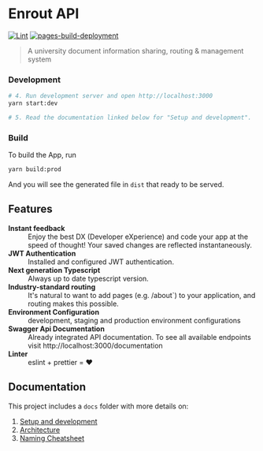 # Enrout API

[![Lint](https://github.com/bolorundurovj/Enrout/actions/workflows/lint.yml/badge.svg)](https://github.com/bolorundurovj/Enrout/actions/workflows/lint.yml)
[![pages-build-deployment](https://github.com/bolorundurovj/Enrout/actions/workflows/pages/pages-build-deployment/badge.svg)](https://github.com/bolorundurovj/Enrout/actions/workflows/pages/pages-build-deployment)

> A university document information sharing, routing & management system 


### Development
```bash
# 4. Run development server and open http://localhost:3000
yarn start:dev

# 5. Read the documentation linked below for "Setup and development".
```

### Build

To build the App, run

```bash
yarn build:prod
```

And you will see the generated file in `dist` that ready to be served.

## Features

<dl>
  <!-- <dt><b>Quick scaffolding</b></dt>
  <dd>Create modules, services, controller - right from the CLI!</dd> -->

  <dt><b>Instant feedback</b></dt>
  <dd>Enjoy the best DX (Developer eXperience) and code your app at the speed of thought! Your saved changes are reflected instantaneously.</dd>

  <dt><b>JWT Authentication</b></dt>
  <dd>Installed and configured JWT authentication.</dd>

  <dt><b>Next generation Typescript</b></dt>
  <dd>Always up to date typescript version.</dd>

  <dt><b>Industry-standard routing</b></dt>
  <dd>It's natural to want to add pages (e.g. /about`) to your application, and routing makes this possible.</dd>

  <dt><b>Environment Configuration</b></dt>
  <dd>development, staging and production environment configurations</dd>

  <dt><b>Swagger Api Documentation</b></dt>
  <dd>Already integrated API documentation. To see all available endpoints visit http://localhost:3000/documentation</dd>

  <dt><b>Linter</b></dt>  
  <dd>eslint + prettier = ❤️</dd>
</dl>

## Documentation

This project includes a `docs` folder with more details on:

1.  [Setup and development](https://narhakobyan.github.io/awesome-nest-boilerplate/docs/development.html#first-time-setup)
2.  [Architecture](https://narhakobyan.github.io/awesome-nest-boilerplate/docs/architecture.html)
3.  [Naming Cheatsheet](https://narhakobyan.github.io/awesome-nest-boilerplate/docs/naming-cheatsheet.html)


